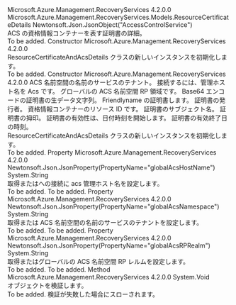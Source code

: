 <Type Name="ResourceCertificateAndAcsDetails" FullName="Microsoft.Azure.Management.RecoveryServices.Models.ResourceCertificateAndAcsDetails">
  <TypeSignature Language="C#" Value="public class ResourceCertificateAndAcsDetails : Microsoft.Azure.Management.RecoveryServices.Models.ResourceCertificateDetails" />
  <TypeSignature Language="ILAsm" Value=".class public auto ansi beforefieldinit ResourceCertificateAndAcsDetails extends Microsoft.Azure.Management.RecoveryServices.Models.ResourceCertificateDetails" />
  <TypeSignature Language="DocId" Value="T:Microsoft.Azure.Management.RecoveryServices.Models.ResourceCertificateAndAcsDetails" />
  <TypeSignature Language="VB.NET" Value="Public Class ResourceCertificateAndAcsDetails&#xA;Inherits ResourceCertificateDetails" />
  <TypeSignature Language="F#" Value="type ResourceCertificateAndAcsDetails = class&#xA;    inherit ResourceCertificateDetails" />
  <AssemblyInfo>
    <AssemblyName>Microsoft.Azure.Management.RecoveryServices</AssemblyName>
    <AssemblyVersion>4.2.0.0</AssemblyVersion>
  </AssemblyInfo>
  <Base>
    <BaseTypeName>Microsoft.Azure.Management.RecoveryServices.Models.ResourceCertificateDetails</BaseTypeName>
  </Base>
  <Interfaces />
  <Attributes>
    <Attribute>
      <AttributeName>Newtonsoft.Json.JsonObject("AccessControlService")</AttributeName>
    </Attribute>
  </Attributes>
  <Docs>
    <summary>
            ACS の資格情報コンテナーを表す証明書の詳細。
            </summary>
    <remarks>To be added.</remarks>
  </Docs>
  <Members>
    <Member MemberName=".ctor">
      <MemberSignature Language="C#" Value="public ResourceCertificateAndAcsDetails ();" />
      <MemberSignature Language="ILAsm" Value=".method public hidebysig specialname rtspecialname instance void .ctor() cil managed" />
      <MemberSignature Language="DocId" Value="M:Microsoft.Azure.Management.RecoveryServices.Models.ResourceCertificateAndAcsDetails.#ctor" />
      <MemberSignature Language="VB.NET" Value="Public Sub New ()" />
      <MemberType>Constructor</MemberType>
      <AssemblyInfo>
        <AssemblyName>Microsoft.Azure.Management.RecoveryServices</AssemblyName>
        <AssemblyVersion>4.2.0.0</AssemblyVersion>
      </AssemblyInfo>
      <Parameters />
      <Docs>
        <summary>
            ResourceCertificateAndAcsDetails クラスの新しいインスタンスを初期化します。
            </summary>
        <remarks>To be added.</remarks>
      </Docs>
    </Member>
    <Member MemberName=".ctor">
      <MemberSignature Language="C#" Value="public ResourceCertificateAndAcsDetails (string globalAcsNamespace, string globalAcsHostName, string globalAcsRPRealm, byte[] certificate = null, string friendlyName = null, string issuer = null, Nullable&lt;long&gt; resourceId = null, string subject = null, string thumbprint = null, Nullable&lt;DateTime&gt; validFrom = null, Nullable&lt;DateTime&gt; validTo = null);" />
      <MemberSignature Language="ILAsm" Value=".method public hidebysig specialname rtspecialname instance void .ctor(string globalAcsNamespace, string globalAcsHostName, string globalAcsRPRealm, unsigned int8[] certificate, string friendlyName, string issuer, valuetype System.Nullable`1&lt;int64&gt; resourceId, string subject, string thumbprint, valuetype System.Nullable`1&lt;valuetype System.DateTime&gt; validFrom, valuetype System.Nullable`1&lt;valuetype System.DateTime&gt; validTo) cil managed" />
      <MemberSignature Language="DocId" Value="M:Microsoft.Azure.Management.RecoveryServices.Models.ResourceCertificateAndAcsDetails.#ctor(System.String,System.String,System.String,System.Byte[],System.String,System.String,System.Nullable{System.Int64},System.String,System.String,System.Nullable{System.DateTime},System.Nullable{System.DateTime})" />
      <MemberSignature Language="VB.NET" Value="Public Sub New (globalAcsNamespace As String, globalAcsHostName As String, globalAcsRPRealm As String, Optional certificate As Byte() = null, Optional friendlyName As String = null, Optional issuer As String = null, Optional resourceId As Nullable(Of Long) = null, Optional subject As String = null, Optional thumbprint As String = null, Optional validFrom As Nullable(Of DateTime) = null, Optional validTo As Nullable(Of DateTime) = null)" />
      <MemberSignature Language="F#" Value="new Microsoft.Azure.Management.RecoveryServices.Models.ResourceCertificateAndAcsDetails : string * string * string * byte[] * string * string * Nullable&lt;int64&gt; * string * string * Nullable&lt;DateTime&gt; * Nullable&lt;DateTime&gt; -&gt; Microsoft.Azure.Management.RecoveryServices.Models.ResourceCertificateAndAcsDetails" Usage="new Microsoft.Azure.Management.RecoveryServices.Models.ResourceCertificateAndAcsDetails (globalAcsNamespace, globalAcsHostName, globalAcsRPRealm, certificate, friendlyName, issuer, resourceId, subject, thumbprint, validFrom, validTo)" />
      <MemberType>Constructor</MemberType>
      <AssemblyInfo>
        <AssemblyName>Microsoft.Azure.Management.RecoveryServices</AssemblyName>
        <AssemblyVersion>4.2.0.0</AssemblyVersion>
      </AssemblyInfo>
      <Parameters>
        <Parameter Name="globalAcsNamespace" Type="System.String" />
        <Parameter Name="globalAcsHostName" Type="System.String" />
        <Parameter Name="globalAcsRPRealm" Type="System.String" />
        <Parameter Name="certificate" Type="System.Byte[]" />
        <Parameter Name="friendlyName" Type="System.String" />
        <Parameter Name="issuer" Type="System.String" />
        <Parameter Name="resourceId" Type="System.Nullable&lt;System.Int64&gt;" />
        <Parameter Name="subject" Type="System.String" />
        <Parameter Name="thumbprint" Type="System.String" />
        <Parameter Name="validFrom" Type="System.Nullable&lt;System.DateTime&gt;" />
        <Parameter Name="validTo" Type="System.Nullable&lt;System.DateTime&gt;" />
      </Parameters>
      <Docs>
        <param name="globalAcsNamespace">ACS 名前空間の名前のサービスのテナント。</param>
        <param name="globalAcsHostName">接続するには、管理ホスト名を Acs です。</param>
        <param name="globalAcsRPRealm">グローバルの ACS 名前空間 RP 領域です。</param>
        <param name="certificate">Base64 エンコードの証明書の生データ文字列。</param>
        <param name="friendlyName">Friendlyname の証明書します。</param>
        <param name="issuer">証明書の発行者。</param>
        <param name="resourceId">資格情報コンテナーのリソース ID です。</param>
        <param name="subject">証明書のサブジェクト名。</param>
        <param name="thumbprint">証明書の拇印。</param>
        <param name="validFrom">証明書の有効性は、日付時刻を開始します。</param>
        <param name="validTo">証明書の有効終了日の時刻。</param>
        <summary>
            ResourceCertificateAndAcsDetails クラスの新しいインスタンスを初期化します。
            </summary>
        <remarks>To be added.</remarks>
      </Docs>
    </Member>
    <Member MemberName="GlobalAcsHostName">
      <MemberSignature Language="C#" Value="public string GlobalAcsHostName { get; set; }" />
      <MemberSignature Language="ILAsm" Value=".property instance string GlobalAcsHostName" />
      <MemberSignature Language="DocId" Value="P:Microsoft.Azure.Management.RecoveryServices.Models.ResourceCertificateAndAcsDetails.GlobalAcsHostName" />
      <MemberSignature Language="VB.NET" Value="Public Property GlobalAcsHostName As String" />
      <MemberSignature Language="F#" Value="member this.GlobalAcsHostName : string with get, set" Usage="Microsoft.Azure.Management.RecoveryServices.Models.ResourceCertificateAndAcsDetails.GlobalAcsHostName" />
      <MemberType>Property</MemberType>
      <AssemblyInfo>
        <AssemblyName>Microsoft.Azure.Management.RecoveryServices</AssemblyName>
        <AssemblyVersion>4.2.0.0</AssemblyVersion>
      </AssemblyInfo>
      <Attributes>
        <Attribute>
          <AttributeName>Newtonsoft.Json.JsonProperty(PropertyName="globalAcsHostName")</AttributeName>
        </Attribute>
      </Attributes>
      <ReturnValue>
        <ReturnType>System.String</ReturnType>
      </ReturnValue>
      <Docs>
        <summary>
            取得またはへの接続に acs 管理ホスト名を設定します。
            </summary>
        <value>To be added.</value>
        <remarks>To be added.</remarks>
      </Docs>
    </Member>
    <Member MemberName="GlobalAcsNamespace">
      <MemberSignature Language="C#" Value="public string GlobalAcsNamespace { get; set; }" />
      <MemberSignature Language="ILAsm" Value=".property instance string GlobalAcsNamespace" />
      <MemberSignature Language="DocId" Value="P:Microsoft.Azure.Management.RecoveryServices.Models.ResourceCertificateAndAcsDetails.GlobalAcsNamespace" />
      <MemberSignature Language="VB.NET" Value="Public Property GlobalAcsNamespace As String" />
      <MemberSignature Language="F#" Value="member this.GlobalAcsNamespace : string with get, set" Usage="Microsoft.Azure.Management.RecoveryServices.Models.ResourceCertificateAndAcsDetails.GlobalAcsNamespace" />
      <MemberType>Property</MemberType>
      <AssemblyInfo>
        <AssemblyName>Microsoft.Azure.Management.RecoveryServices</AssemblyName>
        <AssemblyVersion>4.2.0.0</AssemblyVersion>
      </AssemblyInfo>
      <Attributes>
        <Attribute>
          <AttributeName>Newtonsoft.Json.JsonProperty(PropertyName="globalAcsNamespace")</AttributeName>
        </Attribute>
      </Attributes>
      <ReturnValue>
        <ReturnType>System.String</ReturnType>
      </ReturnValue>
      <Docs>
        <summary>
            取得または ACS 名前空間の名前のサービスのテナントを設定します。
            </summary>
        <value>To be added.</value>
        <remarks>To be added.</remarks>
      </Docs>
    </Member>
    <Member MemberName="GlobalAcsRPRealm">
      <MemberSignature Language="C#" Value="public string GlobalAcsRPRealm { get; set; }" />
      <MemberSignature Language="ILAsm" Value=".property instance string GlobalAcsRPRealm" />
      <MemberSignature Language="DocId" Value="P:Microsoft.Azure.Management.RecoveryServices.Models.ResourceCertificateAndAcsDetails.GlobalAcsRPRealm" />
      <MemberSignature Language="VB.NET" Value="Public Property GlobalAcsRPRealm As String" />
      <MemberSignature Language="F#" Value="member this.GlobalAcsRPRealm : string with get, set" Usage="Microsoft.Azure.Management.RecoveryServices.Models.ResourceCertificateAndAcsDetails.GlobalAcsRPRealm" />
      <MemberType>Property</MemberType>
      <AssemblyInfo>
        <AssemblyName>Microsoft.Azure.Management.RecoveryServices</AssemblyName>
        <AssemblyVersion>4.2.0.0</AssemblyVersion>
      </AssemblyInfo>
      <Attributes>
        <Attribute>
          <AttributeName>Newtonsoft.Json.JsonProperty(PropertyName="globalAcsRPRealm")</AttributeName>
        </Attribute>
      </Attributes>
      <ReturnValue>
        <ReturnType>System.String</ReturnType>
      </ReturnValue>
      <Docs>
        <summary>
            取得またはグローバルの ACS 名前空間 RP レルムを設定します。
            </summary>
        <value>To be added.</value>
        <remarks>To be added.</remarks>
      </Docs>
    </Member>
    <Member MemberName="Validate">
      <MemberSignature Language="C#" Value="public virtual void Validate ();" />
      <MemberSignature Language="ILAsm" Value=".method public hidebysig newslot virtual instance void Validate() cil managed" />
      <MemberSignature Language="DocId" Value="M:Microsoft.Azure.Management.RecoveryServices.Models.ResourceCertificateAndAcsDetails.Validate" />
      <MemberSignature Language="VB.NET" Value="Public Overridable Sub Validate ()" />
      <MemberSignature Language="F#" Value="abstract member Validate : unit -&gt; unit&#xA;override this.Validate : unit -&gt; unit" Usage="resourceCertificateAndAcsDetails.Validate " />
      <MemberType>Method</MemberType>
      <AssemblyInfo>
        <AssemblyName>Microsoft.Azure.Management.RecoveryServices</AssemblyName>
        <AssemblyVersion>4.2.0.0</AssemblyVersion>
      </AssemblyInfo>
      <ReturnValue>
        <ReturnType>System.Void</ReturnType>
      </ReturnValue>
      <Parameters />
      <Docs>
        <summary>
            オブジェクトを検証します。
            </summary>
        <remarks>To be added.</remarks>
        <exception cref="T:Microsoft.Rest.ValidationException">
            検証が失敗した場合にスローされます。
            </exception>
      </Docs>
    </Member>
  </Members>
</Type>